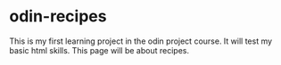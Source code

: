 # odin-recipes
This is my first learning project in the odin project course. It will test my basic html skills. This page will be about recipes.